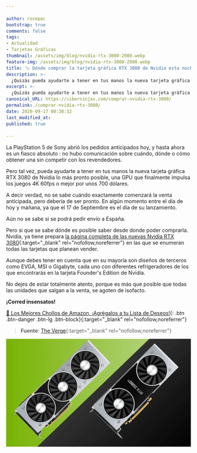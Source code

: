 ```yaml
---

author: rosepac
bootstrap: true
comments: false
tags:
- Actualidad
- Tarjetas Gráficas
thumbnail: /assets/img/blog/nvidia-rtx-3080-2080.webp
feature-img: /assets/img/blog/nvidia-rtx-3080-2080.webp
title: '▷ Dónde comprar la tarjeta gráfica RTX 3080 de Nvidia esta noche o mañana'
description: >-
  ¿Quizás pueda ayudarte a tener en tus manos la nueva tarjeta gráfica RTX 3080 de Nvidia, una tarjeta que finalmente impulsará los juegos 4K a 60 fps o mejor por alrededor de 700 dólares?
excerpt: >-
  ¿Quizás pueda ayudarte a tener en tus manos la nueva tarjeta gráfica RTX 3080 de Nvidia, una tarjeta que finalmente impulsará los juegos 4K a 60 fps o mejor por alrededor de 700 dólares?
canonical_URL: https://ciberninjas.com/comprar-nvidia-rtx-3080/
permalink: /comprar-nvidia-rtx-3080/
date: 2020-09-17 00:38:32
last_modified_at: 
published: true

---
```


La PlayStation 5 de Sony abrió los pedidos anticipados hoy, y hasta ahora es un fiasco absoluto : no hubo comunicación sobre cuándo, dónde o cómo obtener una sin competir con los revendedores.

Pero tal vez, pueda ayudarte a tener en tus manos la nueva tarjeta gráfica RTX 3080 de Nvidia lo más pronto posible, una GPU que finalmente impulsa los juegos 4K 60fps o mejor por unos 700 dólares.

A decir verdad, no se sabe cuándo exactamente comenzará la  venta anticipada, pero debería de ser pronto. En algún momento entre el día de hoy y mañana, ya que el 17 de Septiembre es el día de su lanzamiento.

Aún no se sabe si se podrá pedir envío a España.

Pero si que se sabe dónde es posible saber desde donde poder comprarla. Nvidia, ya tiene prepara [la página completa de las nuevas Nvidia RTX 3080](https://amzn.to/33Hs9TA){:target="_blank" rel="nofollow,noreferrer"} en las que se enumeran todas las tarjetas que planean vender.

Aunque debes tener en cuenta que en su mayoría son diseños de terceros como EVGA, MSI o Gigabyte, cada uno con diferentes refrigeradores de los que encontrarás en la tarjeta Founder's Edition de Nvidia.

<!-- Para conocer la tarjeta exacta que revisamos con su nuevo enfriador push / pull y su adaptador de corriente de 12 pines, es posible que también desee probar la propia Nvidia. -->

No dejes de estar totalmente atento, porque es más que posible que todas las unidades que salgan a la venta, se agoten de isofacto.

**¡Corred insensatos!**

[🛒 Los Mejores Chollos de Amazon, ¡Agrégalos a tu Lista de Deseos!](/amazon/ "Los Mejores Chollos de Amazon, Ofertas Flash, Black Monday y Amazon Prime Day"){: .btn .btn-danger .btn-lg .btn-block}{:target="_blank" rel="nofollow,noreferrer"}

> **Fuente**: [The Verge](https://www.theverge.com/){:target="_blank" rel="nofollow,noreferrer"}

![Dónde comprar la tarjeta gráfica RTX 3080 de Nvidia esta noche o mañana](/assets/img/blog/nvidia-rtx-3080-2080.webp "Dónde comprar la tarjeta gráfica RTX 3080 de Nvidia esta noche o mañana")